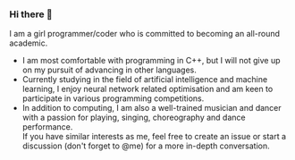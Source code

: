 ### Hi there 👋
I am a girl programmer/coder who is committed to becoming an all-round academic. 
- I am most comfortable with programming in C++, but I will not give up on my pursuit of advancing in other languages. 
- Currently studying in the field of artificial intelligence and machine learning, I enjoy neural network related optimisation and am keen to participate in various programming competitions. 
- In addition to computing, I am also a well-trained musician and dancer with a passion for playing, singing, choreography and dance performance. <br>
If you have similar interests as me, feel free to create an issue or start a discussion (don't forget to @me) for a more in-depth conversation.


<!--
**zishanqin/zishanqin** is a ✨ _special_ ✨ repository because its `README.md` (this file) appears on your GitHub profile.

Here are some ideas to get you started:

- 🔭 I’m currently working on ...
- 🌱 I’m currently learning ...
- 👯 I’m looking to collaborate on ...
- 🤔 I’m looking for help with ...
- 💬 Ask me about ...
- 📫 How to reach me: ...
- 😄 Pronouns: ...
- ⚡ Fun fact: ...
-->
